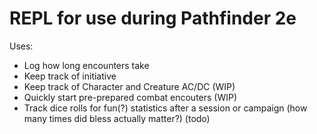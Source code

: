 # REPL for use during Pathfinder 2e
Uses:
- Log how long encounters take
- Keep track of initiative
- Keep track of Character and Creature AC/DC (WIP)
- Quickly start pre-prepared combat encouters (WIP)
- Track dice rolls for fun(?) statistics after a session or campaign (how many times did bless actually matter?) (todo)
